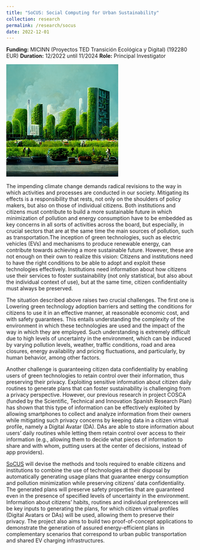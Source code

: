 ```yaml
---
title: "SoCUS: Social Computing for Urban Sustainability"
collection: research
permalink: /research/socus
date: 2022-12-01 
---
```


 
__Funding:__ MICINN (Proyectos TED Transición Ecológica y
Digital) (192280 EUR)
__Duration:__  12/2022	until 11/2024
__Role:__ Principal Investigator

![image](/images/socus.webp)

The impending climate change demands radical revisions to the way in which activities and processes are conducted in our society. Mitigating its effects is a responsibility that rests, not only on the shoulders of policy makers, but also on those of individual citizens. Both institutions and citizens must contribute to build a more sustainable future in which minimization of pollution and energy consumption have to be embedded as key concerns in all sorts of activities across the board, but especially, in crucial sectors that are at the same time the main sources of pollution, such as transportation.​The inception of green technologies, such as electric vehicles (EVs) and mechanisms to produce renewable energy, can contribute towards achieving a more sustainable future. However, these are not enough on their own to realize this vision: Citizens and institutions need to have the right conditions to be able to adopt and exploit these technologies effectively. Institutions need information about how citizens use their services to foster sustainability (not only statistical, but also about the individual context of use), but at the same time, citizen confidentiality must always be preserved.​​ 

The situation described above raises two crucial challenges. The first one is Lowering green technology adoption barriers and setting the conditions for citizens to use it in an effective manner, at reasonable economic cost, and with safety guarantees. This entails understanding the complexity of the environment in which these technologies are used and the impact of the way in which they are employed. Such understanding is extremely difficult due to high levels of uncertainty in the environment, which can be induced by varying pollution levels, weather, traffic conditions, road and area closures, energy availability and pricing fluctuations, and particularly, by human behavior, among other factors.

Another challenge is guaranteeing citizen data confidentiality by enabling users of green technologies to retain control over their information, thus preserving their privacy. Exploiting sensitive information about citizen daily routines to generate plans that can foster sustainability is challenging from a privacy perspective. However, our previous research in project COSCA (funded by the Scientific, Technical and Innovation Spanish Research Plan) has shown that this type of information can be effectively exploited by allowing smartphones to collect and analyze information from their owners while mitigating such privacy concerns by keeping data in a citizen virtual profile, namely a Digital Avatar (DA). DAs are able to store information about users’ daily routines while letting them retain control over access to their information (e.g., allowing them to decide what pieces of information to share and with whom, putting users at the center of decisions, instead of app providers).

[SoCUS](http://socus.lcc.uma.es/socus/) will devise the methods and tools required to enable citizens and institutions to combine the use of technologies at their disposal by automatically generating usage plans that guarantee energy consumption and pollution minimization while preserving citizens’ data confidentiality. The generated plans will preserve safety properties that are guaranteed even in the presence of specified levels of uncertainty in the environment. Information about citizens’ habits, routines and individual preferences will be key inputs to generating the plans, for which citizen virtual profiles (Digital Avatars or DAs) will be used, allowing them to preserve their privacy. The project also aims to build two proof-of-concept applications to demonstrate the generation of assured energy-efficient plans in complementary scenarios that correspond to urban public transportation and shared EV charging infrastructures.
